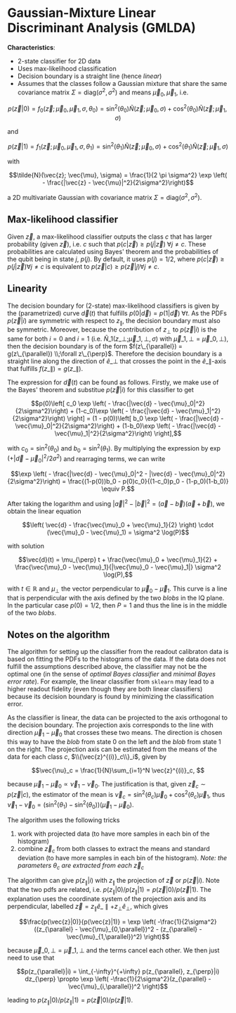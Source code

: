 # Gaussian-Mixture Linear Discriminant Analysis (GMLDA)

**Characteristics**:
- 2-state classifier for 2D data
- Uses max-likelihood classification
- Decision boundary is a straight line (hence *linear*)
- Assumes that the classes follow a Gaussian mixture that share the same covariance matrix $\Sigma=\mathrm{diag}(\sigma^2, \sigma^2)$ and means $\vec{\mu}_0, \vec{\mu}_1$, i.e.
```math
p(\vec{z}|0) = f_0(\vec{z}; \vec{\mu}_0, \vec{\mu}_1, \sigma, \theta_0) = \sin^2(\theta_0)\tilde{N}(\vec{z}; \vec{\mu}_0, \sigma) + 
\cos^2(\theta_0)\tilde{N}(\vec{z}; \vec{\mu}_1, \sigma)
```
and
```math
p(\vec{z}|1) = f_1(\vec{z}; \vec{\mu}_0, \vec{\mu}_1, \sigma, \theta_1) = \sin^2(\theta_1)\tilde{N}(\vec{z}; \vec{\mu}_0, \sigma) + 
\cos^2(\theta_1)\tilde{N}(\vec{z}; \vec{\mu}_1, \sigma)
```
with
```math
\tilde{N}(\vec{z}; \vec{\mu}, \sigma) = \frac{1}{2 \pi \sigma^2} \exp \left( - \frac{|\vec{z} - \vec{\mu}|^2}{2\sigma^2}\right)
```
a 2D multivariate Gaussian with covariance matrix $\Sigma=\mathrm{diag}(\sigma^2, \sigma^2)$. 

## Max-likelihood classifier

Given $\vec{z}$, a max-likelihood classifier outputs the class $c$ that has larger probability (given $\vec{z}$), i.e. $c$ such that $p(c|\vec{z}) \geq p(j|\vec{z}) \;\forall j \neq c$. These probabilities are calculated using Bayes' theorem and the probabilities of the qubit being in state $j$, $p(j)$. By default, it uses $p(j)=1/2$, where $p(c|\vec{z}) \geq p(j|\vec{z}) \forall j \neq c$ is equivalent to $p(\vec{z}|c) \geq p(\vec{z}|j) \forall j \neq c$. 

## Linearity

The decision boundary for (2-state) max-likelihood classifiers is given by the (parametrized) curve $\vec{d}(t)$ that fulfills $p(0|\vec{d}) = p(1|\vec{d}) \;\forall t$. As the PDFs $p(\vec{z}|i)$ are symmetric with respect to $z_{\parallel}$, the decision boundary must also be symmetric. Moreover, because the contribution of $z_{\perp}$ to $p(\vec{z}|i)$ is the same for both $i=0$ and $i=1$ (i.e. $\tilde{N}\_1(z\_{\perp}; \vec{\mu}\_{1,\perp}, \sigma)$ with $\vec{\mu}\_{1,\perp}=\vec{\mu}\_{0,\perp}$), then the decision boundary is of the form $f(z\_{\parallel}) = g(z\_{\parallel}) \\;\forall z\_{\perp}$. Therefore the decision boundary is a straight line along the direction of $\hat{e}\_{\perp}$ that crosses the point in the $\hat{e}\_{\parallel}$-axis that fulfills $f(z\_{\parallel}) = g(z\_{\parallel})$. 

The expression for $\vec{d}(t)$ can be found as follows. Firstly, we make use of the Bayes' theorem and substitue $p(\vec{z}|i)$ for this classifier to get
```math 
p(0)\left[ c_0 \exp \left( - \frac{|\vec{d} - \vec{\mu}_0|^2}{2\sigma^2}\right) + (1-c_0)\exp \left( - \frac{|\vec{d} - \vec{\mu}_1|^2}{2\sigma^2}\right) \right] = (1 - p(0))\left[ b_0 \exp \left( - \frac{|\vec{d} - \vec{\mu}_0|^2}{2\sigma^2}\right) + (1-b_0)\exp \left( - \frac{|\vec{d} - \vec{\mu}_1|^2}{2\sigma^2}\right) \right],
```
with $c_0 = \sin^2(\theta_0)$ and $b_0 = \sin^2(\theta_1)$. By multiplying the expression by $\exp(+|\vec{d} - \vec{\mu}_0|^2 / 2\sigma^2)$ and rearraging terms, we can write
```math 
\exp \left( - \frac{|\vec{d} - \vec{\mu}_0|^2 - |\vec{d} - \vec{\mu}_0|^2}{2\sigma^2}\right) = \frac{(1-p(0))b_0 - p(0)c_0}{(1-c_0)p_0 - (1-p_0)(1-b_0)} \equiv P.
```
After taking the logarithm and using $|\vec{a}|^2 - |\vec{b}|^2 = (\vec{a} - \vec{b})(\vec{a} + \vec{b})$, we obtain the linear equation
```math 
\left( \vec{d} - \frac{\vec{\mu}_0 + \vec{\mu}_1}{2} \right) \cdot (\vec{\mu}_0 - \vec{\mu}_1) = \sigma^2 \log(P)
```
with solution
```math 
\vec{d}(t) = \mu_{\perp} t + \frac{\vec{\mu}_0 + \vec{\mu}_1}{2} + \frac{\vec{\mu}_0 - \vec{\mu}_1}{|\vec{\mu}_0 - \vec{\mu}_1|} \sigma^2 \log(P),
```
with $t \in \mathbb{R}$ and $\mu_{\perp}$ the vector perpendicular to $\vec{\mu}_0 - \vec{\mu}_1$. This curve is a line that is perpendicular with the axis defined by the two *blobs* in the IQ plane. In the particular case $p(0) = 1/2$, then $P=1$ and thus the line is in the middle of the two *blobs*. 

## Notes on the algorithm

The algorithm for setting up the classifier from the readout calibraton data is based on fitting the PDFs to the histograms of the data. If the data does not fulfill the assumptions described above, the classifier may not be the optimal one (in the sense of *optimal Bayes classifier* and *minimal Bayes error rate*). For example, the linear classifier from `sklearn` may lead to a higher readout fidelity (even though they are both linear classifiers) because its decision boundary is found by minimizing the classification error. 

As the classifier is linear, the data can be projected to the axis orthogonal to the decision boundary. 
The projection axis corresponds to the line with direction $\vec{\mu}_1 - \vec{\mu}_0$ that crosses these two means. 
The direction is chosen this way to have the *blob* from state 0 on the left and the *blob* from state 1 on the right. 
The projection axis can be estimated from the means of the data for each class $c$, $\\{\vec{z}^{(i)}_c\\}_i$, given by
```math 
\vec{\nu}_c = \frac{1}{N}\sum_{i=1}^N \vec{z}^{(i)}_c, 
```
because $\vec{\mu}_1 - \vec{\mu}_0 \propto \vec{\nu}_1 - \vec{\nu}_0$. The justification is that, given $\vec{z}_c \sim p(\vec{z}|c)$, the estimator of the mean is $\vec{\nu}_c = \sin^2(\theta_c) \vec{\mu}_0 + \cos^2(\theta_c) \vec{\mu}_1$, thus $\vec{\nu}_1 - \vec{\nu}_0 = (\sin^2(\theta_1) - \sin^2(\theta_0)) (\vec{\mu}_1 - \vec{\mu}_0)$. 

The algorithm uses the following tricks
1. work with projected data (to have more samples in each bin of the histogram)
1. combine $\vec{z}_c$ from both classes to extract the means and standard deviation (to have more samples in each bin of the histogram). *Note: the parameters* $\theta_c$ *are extracted from each* $\vec{z}_c$ 

The algorithm can give $p(z_{\parallel}|i)$ with $z_{\parallel}$ the projection of $\vec{z}$ or $p(\vec{z}|i)$. Note that the two pdfs are related, i.e. $p(z_{\parallel}|0) / p(z_{\parallel}|1) = p(\vec{z}|0) / p(\vec{z}|1)$. The explanation uses the coordinate system of the projection axis and its perpendicular, labelled $\vec{z} = z_{\parallel} \hat{e}\_{\parallel} +z_{\perp}\hat{e}_{\perp}$, which gives
```math 
\frac{p(\vec{z}|0)}{p(\vec{z}|1)} = \exp \left( -\frac{1}{2\sigma^2}((z_{\parallel} - \vec{\mu}_{0,\parallel})^2 - (z_{\parallel} - \vec{\mu}_{1,\parallel})^2) \right)
```
because $\vec{\mu}\_{0,\perp} = \vec{\mu}\_{1,\perp}$ and the terms cancel each other. We then just need to use that
```math
p(z_{\parallel}|i) = \int_{-\infty}^{+\infty} p(z_{\parallel}, z_{\perp}|i) dz_{\perp} \propto \exp \left( -\frac{1}{2\sigma^2}(z_{\parallel} - \vec{\mu}_{i,\parallel})^2 \right)
```
leading to $p(z_{\parallel}|0) / p(z_{\parallel}|1) = p(\vec{z}|0) / p(\vec{z}|1)$. 

